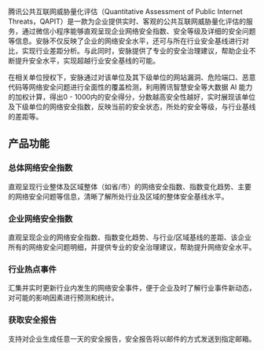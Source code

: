 
腾讯公共互联网威胁量化评估（Quantitative Assessment of Public Internet Threats，QAPIT）是一款为企业提供实时、客观的公共互联网威胁量化评估的服务，通过微信小程序能够直观呈现企业网络安全指数、安全等级及详细的安全问题等信息。安脉不仅反映了企业的网络安全水平，还可与所在行业安全基线进行对比，实现行业差距分析。与此同时，安脉提供了专业的安全治理建议，帮助企业不断提升安全水平，实现超越行业安全基线的可能。

在相关单位授权下，安脉通过对该单位及其下级单位的网站漏洞、危险端口、恶意代码等网络安全问题进行全面性的覆盖检测，利用腾讯智慧安全等大数据 AI 能力的加权计算，得出0 - 1000内的安全得分，分数越高安全性越好，实时展现该单位及下级单位的网络安全指数，反映当前的安全状态，所处的安全等级，与行业基线的差距等。

## 产品功能
### 总体网络安全指数
直观呈现行业整体及区域整体（如省/市）的网络安全指数、指数变化趋势、主要的网络安全问题等信息，清晰了解所处行业及区域的整体安全基线水平。
### 企业网络安全指数
直观呈现企业的网络安全指数、指数变化趋势、与行业/区域基线的差距、该企业所有的网络安全问题明细，并提供专业的安全治理建议，帮助提升网络安全水平。
### 行业热点事件
汇集并实时更新行业内发生的网络安全事件，便于企业及时了解行业事件新动态，对可能的影响因素进行预测和统计。
### 获取安全报告
支持对企业生成任意一天的安全报告，安全报告将以邮件的方式发送到指定邮箱。
